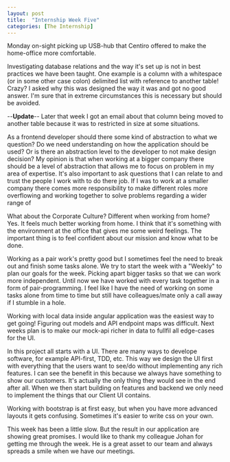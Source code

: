 ```yaml
---
layout: post
title:  "Internship Week Five"
categories: [The Internship]
---
```


Monday on-sight picking up USB-hub that Centiro offered to make the home-office more comfortable.

Investigating database relations and the way it's set up is not in best practices we have been taught.
One example is a column with a whitespace (or in some other case colon) delimited list with reference to another table! Crazy?
I asked why this was designed the way it was and got no good answer. I'm sure that in extreme circumstances this is necessary but should be avoided.

--**Update**--
Later that week I got an email about that column being moved to another table because it was to restricted in size at some situations.

As a frontend developer should there some kind of abstraction to what we question?
Do we need understanding on how the application should be used? Or is there an abstraction level to the developer to not make design decision?
My opinion is that when working at a bigger company there should be a level of abstraction that allows me to focus on problem in my area of expertise.
It's also important to ask questions that I can relate to and trust the people I work with to do there job.
If I was to work at a smaller company there comes more responsibility to make different roles more overflowing and working together to solve problems regarding a wider range of 

What about the Corporate Culture? Different when working from home?
Yes. It feels much better working from home. I think that it's something with the environment at the office that gives me some weird feelings.
The important thing is to feel confident about our mission and know what to be done.

Working as a pair work's pretty good but I sometimes feel the need to break out and finish some tasks alone. 
We try to start the week with a "Weekly" to plan our goals for the week. 
Picking apart bigger tasks so that we can work more independent. Until now we have worked with every task together in a form of pair-programming.
I feel like I have the need of working on some tasks alone from time to time but still have colleagues/mate only a call away if I stumble in a hole.

Working with local data inside angular application was the easiest way to get going!
Figuring out models and API endpoint maps was difficult. Next weeks plan is to make our mock-api richer in data to fullfil all edge-cases for the UI.

In this project all starts with a UI. There are many ways to develope software, for example API-first, TDD, etc. 
This way we design the UI first with everything that the users want to see/do without implementing any rich features. I can see the benefit in this because
we always have something to show our customers. It's actually the only thing they would see in the end after all. When we then start building on features and backend we only need to implement the things that our Client UI contains. 

Working with bootstrap is at first easy, but when you have more advanced layouts it gets confusing. Sometimes it's easier to write css on your own.

This week has been a little slow. But the result in our application are showing great promises. I would like to thank my colleague Johan for getting me through the week.
He is a great asset to our team and always spreads a smile when we have our meetings.